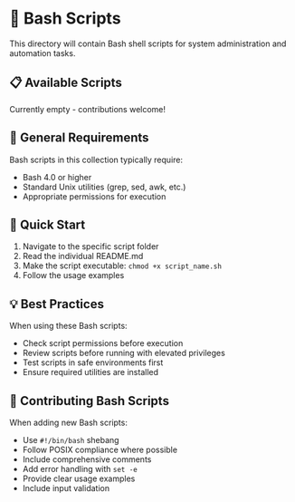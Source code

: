 # 🐚 Bash Scripts

This directory will contain Bash shell scripts for system administration and automation tasks.

## 📋 Available Scripts

Currently empty - contributions welcome!

## 🔧 General Requirements

Bash scripts in this collection typically require:
- Bash 4.0 or higher
- Standard Unix utilities (grep, sed, awk, etc.)
- Appropriate permissions for execution

## 🚀 Quick Start

1. Navigate to the specific script folder
2. Read the individual README.md
3. Make the script executable: `chmod +x script_name.sh`
4. Follow the usage examples

## 💡 Best Practices

When using these Bash scripts:
- Check script permissions before execution
- Review scripts before running with elevated privileges
- Test scripts in safe environments first
- Ensure required utilities are installed

## 🤝 Contributing Bash Scripts

When adding new Bash scripts:
- Use `#!/bin/bash` shebang
- Follow POSIX compliance where possible
- Include comprehensive comments
- Add error handling with `set -e`
- Provide clear usage examples
- Include input validation
